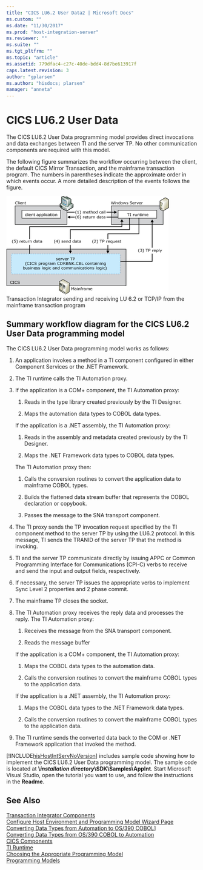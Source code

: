 ```yaml
---
title: "CICS LU6.2 User Data2 | Microsoft Docs"
ms.custom: ""
ms.date: "11/30/2017"
ms.prod: "host-integration-server"
ms.reviewer: ""
ms.suite: ""
ms.tgt_pltfrm: ""
ms.topic: "article"
ms.assetid: 779dfac4-c27c-40de-bdd4-8d7be613917f
caps.latest.revision: 3
author: "gplarsen"
ms.author: "hisdocs; plarsen"
manager: "anneta"
---
```

# CICS LU6.2 User Data
The CICS LU6.2 User Data programming model provides direct invocations and data exchanges between TI and the server TP. No other communication components are required with this model.  
  
 The following figure summarizes the workflow occurring between the client, the default CICS Mirror Transaction, and the mainframe transaction program. The numbers in parentheses indicate the approximate order in which events occur. A more detailed description of the events follows the figure.  
  
 ![](../core/media/his-ti14.gif "his_ti14")  
Transaction Integrator sending and receiving LU 6.2 or TCP/IP from the mainframe transaction program  
  
## Summary workflow diagram for the CICS LU6.2 User Data programming model  
 The CICS LU6.2 User Data programming model works as follows:  
  
1.  An application invokes a method in a TI component configured in either Component Services or the .NET Framework.  
  
2.  The TI runtime calls the TI Automation proxy.  
  
3.  If the application is a COM+ component, the TI Automation proxy:  
  
    1.  Reads in the type library created previously by the TI Designer.  
  
    2.  Maps the automation data types to COBOL data types.  
  
     If the application is a .NET assembly, the TI Automation proxy:  
  
    1.  Reads in the assembly and metadata created previously by the TI Designer.  
  
    2.  Maps the .NET Framework data types to COBOL data types.  
  
     The TI Automation proxy then:  
  
    1.  Calls the conversion routines to convert the application data to mainframe COBOL types.  
  
    2.  Builds the flattened data stream buffer that represents the COBOL declaration or copybook.  
  
    3.  Passes the message to the SNA transport component.  
  
4.  The TI proxy sends the TP invocation request specified by the TI component method to the server TP by using the LU6.2 protocol. In this message, TI sends the TRANID of the server TP that the method is invoking.  
  
5.  TI and the server TP communicate directly by issuing APPC or Common Programming Interface for Communications (CPI-C) verbs to receive and send the input and output fields, respectively.  
  
6.  If necessary, the server TP issues the appropriate verbs to implement Sync Level 2 properties and 2 phase commit.  
  
7.  The mainframe TP closes the socket.  
  
8.  The TI Automation proxy receives the reply data and processes the reply. The TI Automation proxy:  
  
    1.  Receives the message from the SNA transport component.  
  
    2.  Reads the message buffer  
  
     If the application is a COM+ component, the TI Automation proxy:  
  
    1.  Maps the COBOL data types to the automation data.  
  
    2.  Calls the conversion routines to convert the mainframe COBOL types to the application data.  
  
     If the application is a .NET assembly, the TI Automation proxy:  
  
    1.  Maps the COBOL data types to the .NET Framework data types.  
  
    2.  Calls the conversion routines to convert the mainframe COBOL types to the application data.  
  
9. The TI runtime sends the converted data back to the COM or .NET Framework application that invoked the method.  
  
 [!INCLUDE[hisHostIntServNoVersion](../includes/hishostintservnoversion-md.md)] includes sample code showing how to implement the CICS LU6.2 User Data programming model. The sample code is located at **\\***installation directory***\SDK\Samples\AppInt**. Start Microsoft Visual Studio, open the tutorial you want to use, and follow the instructions in the **Readme**.  
  
## See Also  
 [Transaction Integrator Components](../core/transaction-integrator-components1.md)   
 [Configure Host Environment and Programming Model Wizard Page](./configure-host-environment-and-programming-model-wizard-page2.md)   
 [Converting Data Types from Automation to OS/390 COBOL\]](./converting-data-types-from-automation-to-os-390-cobol]2.md)   
 [Converting Data Types from OS/390 COBOL to Automation](./converting-data-types-from-os-390-cobol-to-automation2.md)   
 [CICS Components](../core/cics-components1.md)   
 [TI Runtime](../core/ti-runtime2.md)   
 [Choosing the Appropriate Programming Model](../core/choosing-the-appropriate-programming-model1.md)   
 [Programming Models](../core/programming-models2.md)